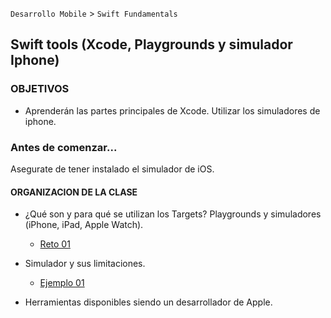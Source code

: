 
`Desarrollo Mobile` > `Swift Fundamentals`

## Swift tools (Xcode, Playgrounds y simulador Iphone)

### OBJETIVOS 

- Aprenderán las partes principales de Xcode. Utilizar los simuladores de iphone.


### Antes de comenzar...

Asegurate de tener instalado el simulador de iOS.


#### ORGANIZACION DE LA CLASE 

 - ¿Qué son y para qué se utilizan los Targets?
 Playgrounds y simuladores (iPhone, iPad, Apple Watch).
 
  	- [Reto 01](Reto-01)

 - Simulador y sus limitaciones.

 	- [Ejemplo 01](Ejemplo-01)
  
 - Herramientas disponibles siendo un desarrollador de Apple.